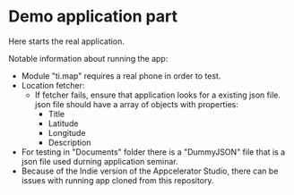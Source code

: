 # Demo application part

Here starts the real application.

Notable information about running the app:
* Module "ti.map" requires a real phone in order to test.
* Location fetcher:
  * If fetcher fails, ensure that application looks for a existing json file. json file should have a array of objects with properties:
     * Title
     * Latitude
     * Longitude
     * Description
 * For testing in "Documents" folder there is a "DummyJSON" file that is a json file used durning application seminar.
* Because of the Indie version of the Appcelerator Studio, there can be issues with running app cloned from this repository.
